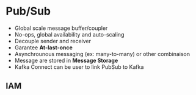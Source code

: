 # Pub/Sub

- Global scale message buffer/coupler
- No-ops, global availability and auto-scaling
- Decouple sender and receiver
- Garantee **At-last-once**
- Asynchrounous messaging (ex: many-to-many) or other combinaison
- Message are stored in **Message Storage**
- Kafka Connect can be user to link PubSub to Kafka

## IAM

